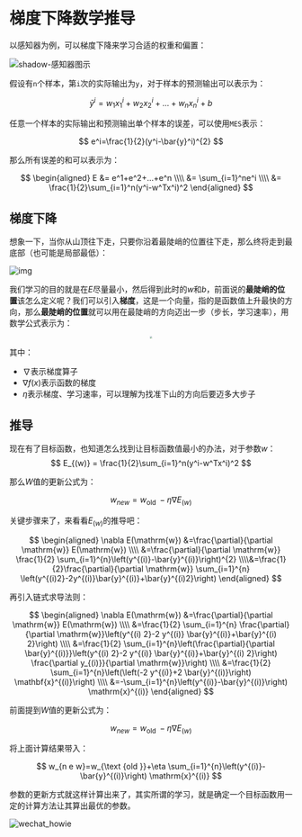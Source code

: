 # 梯度下降数学推导


以感知器为例，可以梯度下降来学习合适的权重和偏置：

![shadow-感知器图示](https://gitee.com/howie6879/oss/raw/master/uPic/image-20210114211230457.png)

假设有`n`个样本，第`i`次的实际输出为`y`，对于样本的预测输出可以表示为：

$$
\bar{y}^i = w_1x_1^i+w_2x_2^i+...+w_nx_n^i+b
$$

任意一个样本的实际输出和预测输出单个样本的误差，可以使用`MES`表示：

$$
e^i=\frac{1}{2}(y^i-\bar{y}^i)^{2}
$$

那么所有误差的和可以表示为：

$$
\begin{aligned}
E &= e^1+e^2+...+e^n
\\\\ &= \sum_{i=1}^ne^i
\\\\ &= \frac{1}{2}\sum_{i=1}^n(y^i-w^Tx^i)^2
\end{aligned}
$$

## 梯度下降

想象一下，当你从山顶往下走，只要你沿着最陡峭的位置往下走，那么终将走到最底部（也可能是局部最低）：

![img](https://gitee.com/howie6879/oss/raw/master/uPic/1042406-20161017221342935-1872962415.png)

我们学习的目的就是在$E$尽量最小，然后得到此时的$w$和$b$，前面说的**最陡峭的位置**该怎么定义呢？我们可以引入**梯度**，这是一个向量，指的是函数值上升最快的方向，那么**最陡峭的位置**就可以用在最陡峭的方向迈出一步（步长，学习速率），用数学公式表示为：

<div align=center><img src="https://gitee.com/howie6879/oss/raw/master/uPic/image-20210321203448530.png" style="zoom: 25%;" ></div>





其中：

- $\nabla$表示梯度算子
- $\nabla f(x)$表示函数的梯度
- $\eta$表示梯度、学习速率，可以理解为找准下山的方向后要迈多大步子

## 推导

现在有了目标函数，也知道怎么找到让目标函数值最小的办法，对于参数$w$：
$$
E_{(w)} = \frac{1}{2}\sum_{i=1}^n(y^i-w^Tx^i)^2
$$

那么$W$值的更新公式为：

$$
w_{n e w}=w_{\text {old }}-\eta \nabla E_{(w)}
$$

关键步骤来了，来看看$E_{(w)}$的推导吧：

$$
\begin{aligned}
\nabla E(\mathrm{w}) &=\frac{\partial}{\partial \mathrm{w}} E(\mathrm{w}) \\\\
&=\frac{\partial}{\partial \mathrm{w}} \frac{1}{2} \sum_{i=1}^{n}\left(y^{(i)}-\bar{y}^{(i)}\right)^{2}
\\\\&=\frac{1}{2}\frac{\partial}{\partial \mathrm{w}} \sum_{i=1}^{n}
\left(y^{(i)2}-2y^{(i)}\bar{y}^{(i)}+\bar{y}^{(i)2}\right)
\end{aligned}
$$

再引入链式求导法则：

$$
\begin{aligned}
\nabla E(\mathrm{w}) &=\frac{\partial}{\partial \mathrm{w}} E(\mathrm{w}) \\\\
&=\frac{1}{2} \sum_{i=1}^{n} \frac{\partial}{\partial \mathrm{w}}\left(y^{(i) 2}-2 y^{(i)} \bar{y}^{(i)}+\bar{y}^{(i) 2}\right) \\\\
&=\frac{1}{2} \sum_{i=1}^{n}\left(\frac{\partial}{\partial \bar{y}^{(i)}}\left(y^{(i) 2}-2 y^{(i)} \bar{y}^{(i)}+\bar{y}^{(i) 2}\right) \frac{\partial y_{(i)}}{\partial \mathrm{w}}\right) \\\\
&=\frac{1}{2} \sum_{i=1}^{n}\left(\left(-2 y^{(i)}+2 \bar{y}^{(i)}\right) \mathbf{x}^{(i)}\right) \\\\
&=-\sum_{i=1}^{n}\left(y^{(i)}-\bar{y}^{(i)}\right) \mathrm{x}^{(i)}
\end{aligned}
$$

前面提到$W$值的更新公式为：

$$
w_{n e w}=w_{\text {old }}-\eta \nabla E_{(w)}
$$

将上面计算结果带入：

$$
w_{n e w}=w_{\text {old }}+\eta \sum_{i=1}^{n}\left(y^{(i)}-\bar{y}^{(i)}\right) \mathrm{x}^{(i)}
$$

参数的更新方式就这样计算出来了，其实所谓的学习，就是确定一个目标函数用一定的计算方法让其算出最优的参数。

![wechat_howie](https://gitee.com/howie6879/oss/raw/master/uPic/wechat_howie.png)